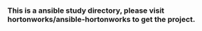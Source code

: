 
### This is a ansible study directory, please visit hortonworks/ansible-hortonworks to get the project. 


